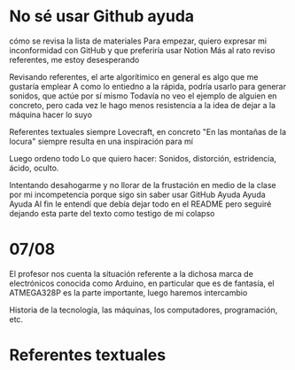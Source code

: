 # No sé usar Github ayuda
cómo se revisa la lista de materiales
Para empezar, quiero expresar mi inconformidad con GitHub y que preferiría usar Notion
Más al rato reviso referentes, me estoy desesperando

Revisando referentes, el arte algorítimico en general es algo que me gustaría emplear
A como lo entiedno a la rápida, podría usarlo para generar sonidos, que actúe por sí mismo
Todavía no veo el ejemplo de alguien en concreto, pero cada vez le hago menos resistencia a la idea de dejar a la máquina hacer lo suyo

Referentes textuales siempre Lovecraft, en concreto "En las montañas de la locura" siempre resulta en una inspiración para mí

Luego ordeno todo
Lo que quiero hacer: Sonidos, distorción, estridencia, ácido, oculto.

Intentando desahogarme y no llorar de la frustación en medio de la clase por mi incompetencia porque sigo sin saber usar GitHub
Ayuda
Ayuda
Ayuda
Al fin le entendí que debía dejar todo en el README pero seguiré dejando esta parte del texto como testigo de mi colapso 


# 07/08
El profesor nos cuenta la situación referente a la dichosa marca de electrónicos conocida como Arduino, en particular que es de fantasía, el
ATMEGA328P es la parte importante, luego haremos intercambio

Historia de la tecnología, las máquinas, los computadores, programación, etc.


# Referentes textuales
